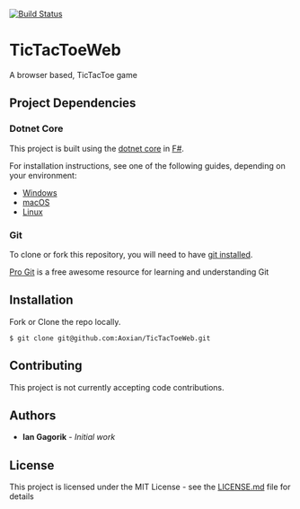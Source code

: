 [![Build Status](https://travis-ci.org/Aoxian/TicTacToeWeb.svg?branch=master)](https://travis-ci.org/Aoxian/TicTacToeWeb)

# TicTacToeWeb
A browser based, TicTacToe game

## Project Dependencies

### Dotnet Core
This project is built using the [dotnet core](https://docs.microsoft.com/en-us/dotnet/core/) in [F#](https://fsharp.org).

For installation instructions, see one of the following guides, depending on your environment:
* [Windows](https://docs.microsoft.com/en-us/dotnet/core/windows-prerequisites?tabs=netcore30)
* [macOS](https://docs.microsoft.com/en-us/dotnet/core/macos-prerequisites?tabs=netcore30) 
* [Linux](https://docs.microsoft.com/en-us/dotnet/core/linux-prerequisites?tabs=netcore30)

### Git
To clone or fork this repository, you will need to have [git installed](https://www.git-scm.com/book/en/v2/Getting-Started-Installing-Git).

[Pro Git](https://www.git-scm.com/book/en/v2) is a free awesome resource for learning and understanding Git

## Installation

Fork or Clone the repo locally.
```
$ git clone git@github.com:Aoxian/TicTacToeWeb.git 
```

## Contributing

This project is not currently accepting code contributions.


## Authors

* __Ian Gagorik__ - _Initial work_

## License

This project is licensed under the MIT License - see the [LICENSE.md](LICENSE.md) file for details
